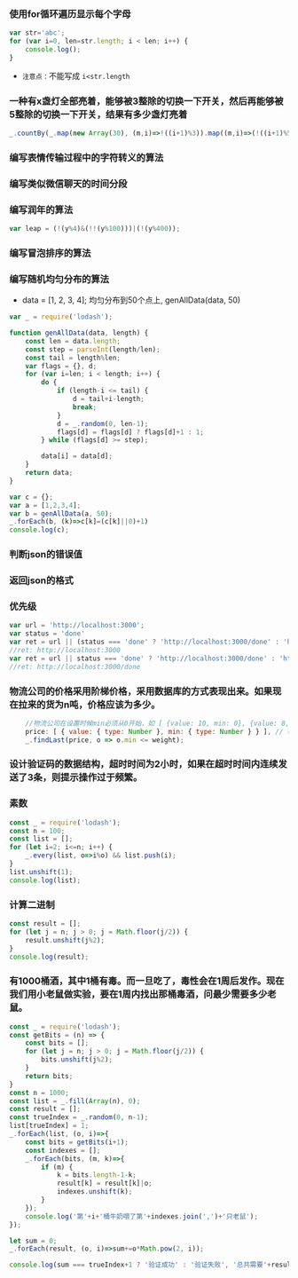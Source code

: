 ### 使用for循环遍历显示每个字母
```js
var str='abc';
for (var i=0, len=str.length; i < len; i++) {
    console.log();
}
```
- `注意点：`不能写成 `i<str.length`

### 一种有x盏灯全部亮着，能够被3整除的切换一下开关，然后再能够被5整除的切换一下开关，结果有多少盏灯亮着
```js
_.countBy(_.map(new Array(30), (m,i)=>!((i+1)%3)).map((m,i)=>(!((i+1)%5))^m),(i)=>!i).true
```

### 编写表情传输过程中的字符转义的算法

### 编写类似微信聊天的时间分段

### 编写润年的算法

```js
var leap = (!(y%4)&(!!(y%100)))|(!(y%400));
```

### 编写冒泡排序的算法

### 编写随机均匀分布的算法
* data = [1, 2, 3, 4]; 均匀分布到50个点上, genAllData(data, 50)
```js
var _ = require('lodash');

function genAllData(data, length) {
    const len = data.length;
    const step = parseInt(length/len);
    const tail = length%len;
    var flags = {}, d;
    for (var i=len; i < length; i++) {
        do {
            if (length-i <= tail) {
                d = tail+i-length;
                break;
            }
            d = _.random(0, len-1);
            flags[d] = flags[d] ? flags[d]+1 : 1;
        } while (flags[d] >= step);

        data[i] = data[d];
    }
    return data;
}

var c = {};
var a = [1,2,3,4];
var b = genAllData(a, 50);
_.forEach(b, (k)=>c[k]=(c[k]||0)+1)
console.log(c);
```

### 判断json的错误值

### 返回json的格式

### 优先级
```js
var url = 'http://localhost:3000';
var status = 'done'
var ret = url || (status === 'done' ? 'http://localhost:3000/done' : 'http://localhost:3000/undo');
//ret: http://localhost:3000
var ret = url || status === 'done' ? 'http://localhost:3000/done' : 'http://localhost:3000/undo';
//ret: http://localhost:3000/done
```

### 物流公司的价格采用阶梯价格，采用数据库的方式表现出来。如果现在拉来的货为n吨，价格应该为多少。
```js
    //物流公司在设置时候min必须从0开始，如 [ {value: 10, min: 0}, {value: 8, min: 10}, {value: 7, min: 20 } ] 表示0-10为10元/吨，10-20为8元/吨，20以上为7元/吨
    price: [ { value: { type: Number }, min: { type: Number } } ], // 每吨的价格，单位为元/吨（采用阶梯价格）
    _.findLast(price, o => o.min <= weight);
```

### 设计验证码的数据结构，超时时间为2小时，如果在超时时间内连续发送了3条，则提示操作过于频繁。

### 素数
```js
const _ = require('lodash');
const n = 100;
const list = [];
for (let i=2; i<=n; i++) {
    _.every(list, o=>i%o) && list.push(i);
}
list.unshift(1);
console.log(list);
```

### 计算二进制
```js
const result = [];
for (let j = n; j > 0; j = Math.floor(j/2)) {
    result.unshift(j%2);
}
console.log(result);
```


### 有1000桶酒，其中1桶有毒。而一旦吃了，毒性会在1周后发作。现在我们用小老鼠做实验，要在1周内找出那桶毒酒，问最少需要多少老鼠。
```js
const _ = require('lodash');
const getBits = (n) => {
    const bits = [];
    for (let j = n; j > 0; j = Math.floor(j/2)) {
        bits.unshift(j%2);
    }
    return bits;
}
const n = 1000;
const list = _.fill(Array(n), 0);
const result = [];
const trueIndex = _.random(0, n-1);
list[trueIndex] = 1;
_.forEach(list, (o, i)=>{
    const bits = getBits(i+1);
    const indexes = [];
    _.forEach(bits, (m, k)=>{
        if (m) {
            k = bits.length-1-k;
            result[k] = result[k]|o;
            indexes.unshift(k);
        }
    });
    console.log('第'+i+'桶牛奶喂了第'+indexes.join(',')+'只老鼠');
});

let sum = 0;
_.forEach(result, (o, i)=>sum+=o*Math.pow(2, i));

console.log(sum === trueIndex+1 ? '验证成功' : '验证失败', '总共需要'+result.length+'只老鼠');
```
